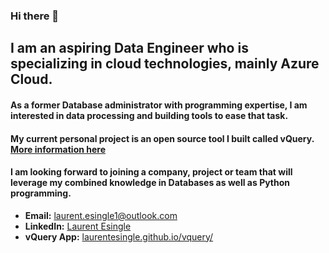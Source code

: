 ### Hi there 👋

## I am an aspiring Data Engineer who is specializing in cloud technologies, mainly Azure Cloud.

#### As a former Database administrator with programming expertise, I am interested in data processing and building tools to ease that task.

#### My current personal project is an open source tool I built called vQuery. [More information here](https://laurentesingle.github.io/vQuery/)

#### I am looking forward to joining a company, project or team that will leverage my combined knowledge in Databases as well as Python programming.

- **Email:** laurent.esingle1@outlook.com
- **LinkedIn:** [Laurent Esingle](https://www.linkedin.com/in/laurent-esingle-7b9777137/)
- **vQuery App:** [laurentesingle.github.io/vquery/](laurentesingle.github.io/vquery/)
